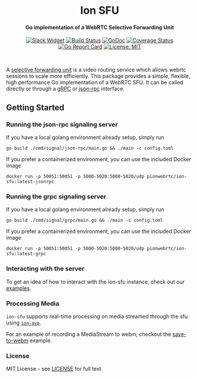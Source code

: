 <h1 align="center">
  <br>
  Ion SFU
  <br>
</h1>
<h4 align="center">Go implementation of a WebRTC Selective Forwarding Unit</h4>
<p align="center">
  <a href="https://pion.ly/slack"><img src="https://img.shields.io/badge/join-us%20on%20slack-gray.svg?longCache=true&logo=slack&colorB=brightgreen" alt="Slack Widget"></a>
  <a href="https://travis-ci.com/pion/ion-sfu"><img src="https://travis-ci.com/pion/ion-sfu.svg?branch=master" alt="Build Status"></a>
  <a href="https://pkg.go.dev/github.com/pion/ion-sfu"><img src="https://godoc.org/github.com/pion/ion-sfu?status.svg" alt="GoDoc"></a>
  <a href="https://codecov.io/gh/pion/ion-sfu"><img src="https://codecov.io/gh/pion/ion-sfu/branch/master/graph/badge.svg" alt="Coverage Status"></a>
  <a href="https://goreportcard.com/report/github.com/pion/ion-sfu"><img src="https://goreportcard.com/badge/github.com/pion/ion-sfu" alt="Go Report Card"></a>
  <a href="LICENSE"><img src="https://img.shields.io/badge/License-MIT-yellow.svg" alt="License: MIT"></a>
</p>
<br>

A [selective forwarding unit](https://webrtcglossary.com/sfu/) is a video routing service which allows webrtc sessions to scale more efficiently. This package provides a simple, flexible, high performance Go implementation of a WebRTC SFU. It can be called directly or through a [gRPC](cmd/signal/grpc) or [json-rpc](cmd/signal/json-rpc) interface.

## Getting Started

### Running the json-rpc signaling server

If you have a local golang environment already setup, simply run

```
go build ./cmd/signal/json-rpc/main.go && ./main -c config.toml
```

If you prefer a containerized environment, you can use the included Docker image

```
docker run -p 50051:50051 -p 5000-5020:5000-5020/udp pionwebrtc/ion-sfu:latest-jsonrpc
```

### Running the grpc signaling server

If you have a local golang environment already setup, simply run

```
go build ./cmd/signal/grpc/main.go && ./main -c config.toml
```

If you prefer a containerized environment, you can use the included Docker image

```
docker run -p 50051:50051 -p 5000-5020:5000-5020/udp pionwebrtc/ion-sfu:latest-grpc
```

### Interacting with the server

To get an idea of how to interact with the ion-sfu instance, check out our [examples](examples).

### Processing Media

`ion-sfu` supports real-time processing on media streamed through the sfu using [`ion-avp`](https://github.com/pion/ion-avp).

For an example of recording a MediaStream to webm, checkout the [save-to-webm](https://github.com/pion/ion-avp/tree/master/examples/save-to-webm) example.

### License

MIT License - see [LICENSE](LICENSE) for full text
